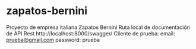 # zapatos-bernini
Proyecto de empresa italiana Zapatos Bernini
Ruta local de documentación de API Rest http://localhost:8000/swagger/
Cliente de prueba:
email: prueba@gmail.com
password: prueba
